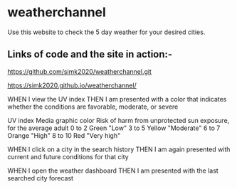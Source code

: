 


# weatherchannel
 
 Use this website to check the 5 day weather for your desired cities. 


## Links of code and the site in action:-

https://github.com/simk2020/weatherchannel.git

https://simk2020.github.io/weatherchannel/




WHEN I view the UV index
THEN I am presented with a color that indicates whether the conditions are favorable, moderate, or severe

UV index	Media graphic color	Risk of harm from unprotected sun exposure, for the average adult
0 to 2	Green	"Low"
3 to 5	Yellow	"Moderate"
6 to 7	Orange	"High"
8 to 10	Red	"Very high"

WHEN I click on a city in the search history
THEN I am again presented with current and future conditions for that city

WHEN I open the weather dashboard
THEN I am presented with the last searched city forecast
```
